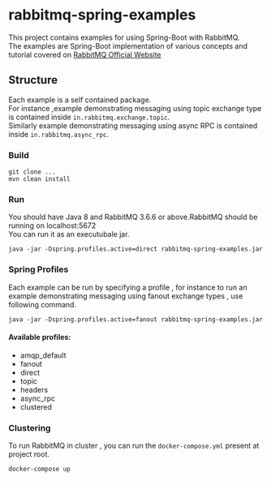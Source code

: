 # rabbitmq-spring-examples
This project contains examples for using Spring-Boot with RabbitMQ.
<br/>The examples are Spring-Boot implementation of various concepts and tutorial covered on [RabbitMQ Official Website](https://www.rabbitmq.com/getstarted.html)

## Structure
Each example is a self contained package.<br>For instance ,example demonstrating messaging using topic exchange type is contained inside ```in.rabbitmq.exchange.topic```.<br/>Similarly example demonstrating messaging using async RPC is contained inside ```in.rabbitmq.async_rpc```.

### Build
    git clone ...
    mvn clean install
### Run
You should have Java 8 and RabbitMQ 3.6.6 or above.RabbitMQ should be running on localhost:5672<br/>
You can run it as an executubale jar.<br/>
    
    java -jar -Dspring.profiles.active=direct rabbitmq-spring-examples.jar
### Spring Profiles
Each example can be run by specifying a profile , for instance to run an example demonstrating messaging using fanout exchange types , use following command.<br/>
    
    java -jar -Dspring.profiles.active=fanout rabbitmq-spring-examples.jar
#### Available profiles:
- amqp_default
- fanout
- direct
- topic
- headers
- async_rpc
- clustered

### Clustering
To run RabbitMQ in cluster , you can run the `docker-compose.yml` present at project root.<br/>

    docker-compose up

